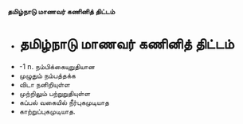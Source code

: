 **தமிழ்நாடு மாணவர் கணினித் திட்டம்**
- # தமிழ்நாடு மாணவர் கணினித் திட்டம்
- -1 n. நம்பிக்கையுறுதியான
- முழுதும் நம்பத்தக்க
- விடா நனிறியுள்ள
- முற்றிலும் பற்றுறுதியுள்ள
- கப்பல் வகையில் நீர்புகமுடியாத
- காற்றுப்புகமுடியாத.

